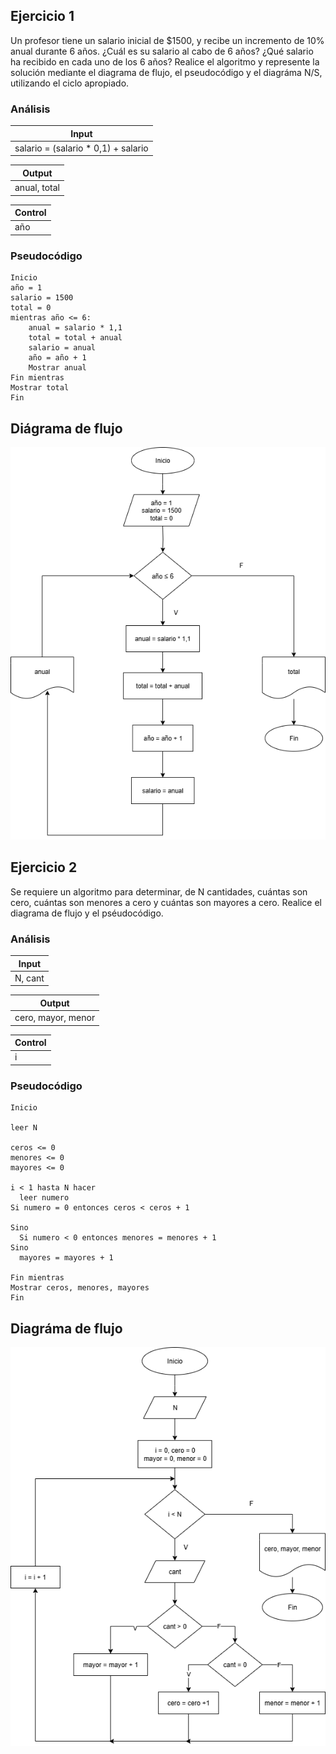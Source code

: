 ## Ejercicio 1

Un profesor tiene un salario inicial de $1500, y recibe un incremento de 10% anual durante 6 años. ¿Cuál es su salario al cabo de 6 años? ¿Qué salario ha recibido en cada uno de los 6 años? Realice el algoritmo y represente la solución mediante el diagrama de flujo, el pseudocódigo y el diagráma N/S, utilizando el ciclo apropiado.

### Análisis

| Input |
|-------|
| salario = (salario * 0,1) + salario |

| Output |
|--------|
| anual, total |

| Control |
|---------|
| año |

### Pseudocódigo
```
Inicio
año = 1
salario = 1500
total = 0
mientras año <= 6:
    anual = salario * 1,1
    total = total + anual
    salario = anual
    año = año + 1
    Mostrar anual
Fin mientras
Mostrar total
Fin
```
## Diágrama de flujo
![Bucle1](Bucle1.png)

## Ejercicio 2

Se requiere un algoritmo para determinar, de N cantidades, cuántas son cero, cuántas son menores a cero y cuántas son mayores a cero. Realice el diagrama de flujo y el pséudocódigo.

### Análisis

| Input |
|-------|
| N, cant |

| Output |
|--------|
| cero, mayor, menor |

| Control |
|---------|
| i |

### Pseudocódigo
```
Inicio

leer N

ceros <= 0
menores <= 0
mayores <= 0

i < 1 hasta N hacer
  leer numero
Si numero = 0 entonces ceros < ceros + 1

Sino
  Si numero < 0 entonces menores = menores + 1
Sino 
  mayores = mayores + 1

Fin mientras
Mostrar ceros, menores, mayores
Fin
```

## Diagráma de flujo

![bucle](Bucle2.png)


